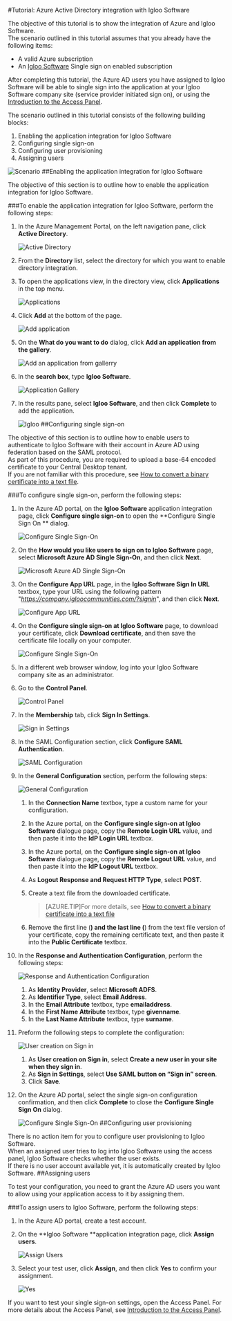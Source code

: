 <properties 
    pageTitle="Tutorial: Azure Active Directory integration with Igloo Software | Microsoft Azure" 
    description="Learn how to use Igloo Software with Azure Active Directory to enable single sign-on, automated provisioning, and more!" 
    services="active-directory" 
    authors="markusvi"  
    documentationCenter="na" 
    manager="stevenpo"/>
<tags 
    ms.service="active-directory" 
    ms.devlang="na" 
    ms.topic="article" 
    ms.tgt_pltfrm="na" 
    ms.workload="identity" 
    ms.date="10/22/2015" 
    ms.author="markvi" />

#Tutorial: Azure Active Directory integration with Igloo Software
  
The objective of this tutorial is to show the integration of Azure and Igloo Software.  
The scenario outlined in this tutorial assumes that you already have the following items:

-   A valid Azure subscription
-   An [Igloo Software](http://www.igloosoftware.com/) Single sign on enabled subscription
  
After completing this tutorial, the Azure AD users you have assigned to Igloo Software will be able to single sign into the application at your Igloo Software company site (service provider initiated sign on), or using the [Introduction to the Access Panel](active-directory-saas-access-panel-introduction.md).
  
The scenario outlined in this tutorial consists of the following building blocks:

1.  Enabling the application integration for Igloo Software
2.  Configuring single sign-on
3.  Configuring user provisioning
4.  Assigning users

![Scenario](./media/active-directory-saas-igloo-software-tutorial/IC783961.png "Scenario")
##Enabling the application integration for Igloo Software
  
The objective of this section is to outline how to enable the application integration for Igloo Software.

###To enable the application integration for Igloo Software, perform the following steps:

1.  In the Azure Management Portal, on the left navigation pane, click **Active Directory**.

    ![Active Directory](./media/active-directory-saas-igloo-software-tutorial/IC700993.png "Active Directory")

2.  From the **Directory** list, select the directory for which you want to enable directory integration.

3.  To open the applications view, in the directory view, click **Applications** in the top menu.

    ![Applications](./media/active-directory-saas-igloo-software-tutorial/IC700994.png "Applications")

4.  Click **Add** at the bottom of the page.

    ![Add application](./media/active-directory-saas-igloo-software-tutorial/IC749321.png "Add application")

5.  On the **What do you want to do** dialog, click **Add an application from the gallery**.

    ![Add an application from gallerry](./media/active-directory-saas-igloo-software-tutorial/IC749322.png "Add an application from gallerry")

6.  In the **search box**, type **Igloo Software**.

    ![Application Gallery](./media/active-directory-saas-igloo-software-tutorial/IC783962.png "Application Gallery")

7.  In the results pane, select **Igloo Software**, and then click **Complete** to add the application.

    ![Igloo](./media/active-directory-saas-igloo-software-tutorial/IC783963.png "Igloo")
##Configuring single sign-on
  
The objective of this section is to outline how to enable users to authenticate to Igloo Software with their account in Azure AD using federation based on the SAML protocol.  
As part of this procedure, you are required to upload a base-64 encoded certificate to your Central Desktop tenant.  
If you are not familiar with this procedure, see [How to convert a binary certificate into a text file](http://youtu.be/PlgrzUZ-Y1o).

###To configure single sign-on, perform the following steps:

1.  In the Azure AD portal, on the **Igloo Software** application integration page, click **Configure single sign-on** to open the **Configure Single Sign On ** dialog.

    ![Configure Single Sign-On](./media/active-directory-saas-igloo-software-tutorial/IC783964.png "Configure Single Sign-On")

2.  On the **How would you like users to sign on to Igloo Software** page, select **Microsoft Azure AD Single Sign-On**, and then click **Next**.

    ![Microsoft Azure AD Single Sign-On](./media/active-directory-saas-igloo-software-tutorial/IC783965.png "Microsoft Azure AD Single Sign-On")

3.  On the **Configure App URL** page, in the **Igloo Software Sign In URL** textbox, type your URL using the following pattern "*https://company.igloocommunities.com/?signin*", and then click **Next**.

    ![Configure App URL](./media/active-directory-saas-igloo-software-tutorial/IC773625.png "Configure App URL")

4.  On the **Configure single sign-on at Igloo Software** page, to download your certificate, click **Download certificate**, and then save the certificate file locally on your computer.

    ![Configure Single Sign-On](./media/active-directory-saas-igloo-software-tutorial/IC783966.png "Configure Single Sign-On")

5.  In a different web browser window, log into your Igloo Software company site as an administrator.

6.  Go to the **Control Panel**.

    ![Control Panel](./media/active-directory-saas-igloo-software-tutorial/IC799949.png "Control Panel")

7.  In the **Membership** tab, click **Sign In Settings**.

    ![Sign in Settings](./media/active-directory-saas-igloo-software-tutorial/IC783968.png "Sign in Settings")

8.  In the SAML Configuration section, click **Configure SAML Authentication**.

    ![SAML Configuration](./media/active-directory-saas-igloo-software-tutorial/IC783969.png "SAML Configuration")

9.  In the **General Configuration** section, perform the following steps:

    ![General Configuration](./media/active-directory-saas-igloo-software-tutorial/IC783970.png "General Configuration")

    1.  In the **Connection Name** textbox, type a custom name for your configuration.
    2.  In the Azure portal, on the **Configure single sign-on at Igloo Software** dialogue page, copy the **Remote Login URL** value, and then paste it into the **IdP Login URL** textbox.
    3.  In the Azure portal, on the **Configure single sign-on at Igloo Software** dialogue page, copy the **Remote Logout URL** value, and then paste it into the **IdP Logout URL** textbox.
    4.  As **Logout Response and Request HTTP Type**, select **POST**.
    5.  Create a text file from the downloaded certificate.
        
		>[AZURE.TIP]For more details, see [How to convert a binary certificate into a text file](http://youtu.be/PlgrzUZ-Y1o)

    6.  Remove the first line (**) and the last line (**) from the text file version of your certificate, copy the remaining certificate text, and then paste it into the **Public Certificate** textbox.

10. In the **Response and Authentication Configuration**, perform the following steps:

    ![Response and Authentication Configuration](./media/active-directory-saas-igloo-software-tutorial/IC783971.png "Response and Authentication Configuration")

    1.  As **Identity Provider**, select **Microsoft ADFS**.
    2.  As **Identifier Type**, select **Email Address**.
    3.  In the **Email Attribute** textbox, type **emailaddress**.
    4.  In the **First Name Attribute** textbox, type **givenname**.
    5.  In the **Last Name Attribute** textbox, type **surname**.

11. Preform the following steps to complete the configuration:

    ![User creation on Sign in](./media/active-directory-saas-igloo-software-tutorial/IC783972.png "User creation on Sign in")

    1.  As **User creation on Sign in**, select **Create a new user in your site when they sign in**.
    2.  As **Sign in Settings**, select **Use SAML button on “Sign in” screen**.
    3.  Click **Save**.

12. On the Azure AD portal, select the single sign-on configuration confirmation, and then click **Complete** to close the **Configure Single Sign On** dialog.

    ![Configure Single Sign-On](./media/active-directory-saas-igloo-software-tutorial/IC783973.png "Configure Single Sign-On")
##Configuring user provisioning
  
There is no action item for you to configure user provisioning to Igloo Software.  
When an assigned user tries to log into Igloo Software using the access panel, Igloo Software checks whether the user exists.  
If there is no user account available yet, it is automatically created by Igloo Software.
##Assigning users
  
To test your configuration, you need to grant the Azure AD users you want to allow using your application access to it by assigning them.

###To assign users to Igloo Software, perform the following steps:

1.  In the Azure AD portal, create a test account.

2.  On the **Igloo Software **application integration page, click **Assign users**.

    ![Assign Users](./media/active-directory-saas-igloo-software-tutorial/IC783974.png "Assign Users")

3.  Select your test user, click **Assign**, and then click **Yes** to confirm your assignment.

    ![Yes](./media/active-directory-saas-igloo-software-tutorial/IC767830.png "Yes")
  
If you want to test your single sign-on settings, open the Access Panel. For more details about the Access Panel, see [Introduction to the Access Panel](active-directory-saas-access-panel-introduction.md).